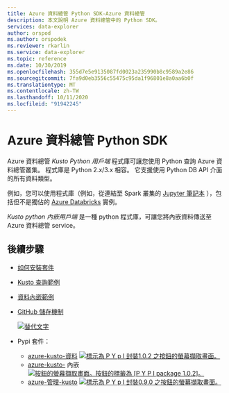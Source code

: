 ```yaml
---
title: Azure 資料總管 Python SDK-Azure 資料總管
description: 本文說明 Azure 資料總管中的 Python SDK。
services: data-explorer
author: orspod
ms.author: orspodek
ms.reviewer: rkarlin
ms.service: data-explorer
ms.topic: reference
ms.date: 10/30/2019
ms.openlocfilehash: 355d7e5e9135087fd0023a235990b8c9589a2e86
ms.sourcegitcommit: 7fa9d0eb3556c55475c95da1f96801e8a0aa6b0f
ms.translationtype: MT
ms.contentlocale: zh-TW
ms.lasthandoff: 10/11/2020
ms.locfileid: "91942245"
---
```

# <a name="azure-data-explorer-python-sdk"></a>Azure 資料總管 Python SDK

Azure 資料總管 *Kusto Python 用戶端* 程式庫可讓您使用 Python 查詢 Azure 資料總管叢集。 程式庫是 Python 2.x/3.x 相容。 它支援使用 Python DB API 介面的所有資料類型。

例如，您可以使用程式庫（例如，從連結至 Spark 叢集的 [Jupyter 筆記本](https://jupyter.org/) ），包括但不是獨佔的 [Azure Databricks](https://azure.microsoft.com/services/databricks/) 實例。

*Kusto python 內嵌用戶端* 是一種 python 程式庫，可讓您將內嵌資料傳送至 Azure 資料總管 service。

## <a name="next-steps"></a>後續步驟

* [如何安裝套件](https://github.com/Azure/azure-kusto-python#install)

* [Kusto 查詢範例](https://github.com/Azure/azure-kusto-python/blob/master/azure-kusto-data/tests/sample.py)

* [資料內嵌範例](https://github.com/Azure/azure-kusto-python/blob/master/azure-kusto-ingest/tests/sample.py)

* [GitHub 儲存機制](https://github.com/Azure/azure-kusto-python)

    [![替代文字](https://travis-ci.org/Azure/azure-kusto-python.svg?branch=master "azure-kusto-python")](https://travis-ci.org/Azure/azure-kusto-python)

* Pypi 套件：

    * [azure-kusto-資料](https://pypi.org/project/azure-kusto-data/) 
    [ ![ 標示為 P Y p I 封裝1.0.2 之按鈕的螢幕擷取畫面。](https://badge.fury.io/py/azure-kusto-data.svg)](https://badge.fury.io/py/azure-kusto-data)
    * [azure-kusto-](https://pypi.org/project/azure-kusto-ingest/) 
     內嵌[ ![ 按鈕的螢幕擷取畫面。按鈕的標籤為 [P Y P I package 1.0.2]。](https://badge.fury.io/py/azure-kusto-ingest.svg)](https://badge.fury.io/py/azure-kusto-ingest)
    * [azure-管理-kusto](https://pypi.org/project/azure-mgmt-kusto/) 
    [ ![ 標示為 P Y p I 封裝0.9.0 之按鈕的螢幕擷取畫面。](https://badge.fury.io/py/azure-mgmt-kusto.svg)](https://badge.fury.io/py/azure-mgmt-kusto)
